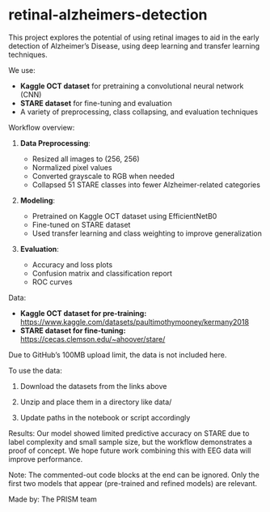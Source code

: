 # retinal-alzheimers-detection

This project explores the potential of using retinal images to aid in the early detection of Alzheimer’s Disease, using deep learning and transfer learning techniques.

We use:
- **Kaggle OCT dataset** for pretraining a convolutional neural network (CNN)
- **STARE dataset** for fine-tuning and evaluation
- A variety of preprocessing, class collapsing, and evaluation techniques

Workflow overview:
1. **Data Preprocessing**:
   - Resized all images to (256, 256)
   - Normalized pixel values
   - Converted grayscale to RGB when needed
   - Collapsed 51 STARE classes into fewer Alzheimer-related categories

2. **Modeling**:
   - Pretrained on Kaggle OCT dataset using EfficientNetB0
   - Fine-tuned on STARE dataset
   - Used transfer learning and class weighting to improve generalization

3. **Evaluation**:
   - Accuracy and loss plots
   - Confusion matrix and classification report
   - ROC curves

Data:
- **Kaggle OCT dataset for pre-training:** https://www.kaggle.com/datasets/paultimothymooney/kermany2018 
- **STARE dataset for fine-tuning:** https://cecas.clemson.edu/~ahoover/stare/ 

Due to GitHub’s 100MB upload limit, the data is not included here.

To use the data:

1. Download the datasets from the links above

2. Unzip and place them in a directory like data/

3. Update paths in the notebook or script accordingly

Results:
Our model showed limited predictive accuracy on STARE due to label complexity and small sample size, but the workflow demonstrates a proof of concept. We hope future work combining this with EEG data will improve performance.

Note: The commented-out code blocks at the end can be ignored. Only the first two models that appear (pre-trained and refined models) are relevant. 

Made by:
The PRISM team

